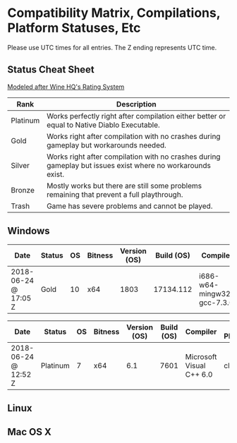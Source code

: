 # Compatibility Matrix, Compilations, Platform Statuses, Etc

Please use UTC times for all entries. The Z ending represents UTC time.

## Status Cheat Sheet

[Modeled after Wine HQ's Rating System](https://wiki.winehq.org/AppDB_Rating_Definitions)

| Rank | Description |
| --- | --- |
| Platinum | Works perfectly right after compilation either better or equal to Native Diablo Executable. |
| Gold | Works right after compilation with no crashes during gameplay but workarounds needed. |
| Silver | Works right after compilation with no crashes during gameplay but issues exist where no workarounds exist. |
| Bronze | Mostly works but there are still some problems remaining that prevent a full playthrough.| 
| Trash | Game has severe problems and cannot be played. |

## Windows

| Date | Status | OS | Bitness | Version (OS) | Build (OS) | Compiler | Build Platform | User | Workaround |
| --- | --- | --- | --- | --- | --- | --- | --- | --- | --- |
| 2018-06-24 @ 17:05 Z| Gold | 10 | x64 | 1803 | 17134.112 | i686-w64-mingw32-gcc-7.3.0 | MSYS 2 i686 | fearedbliss | Needed to use ddraw patch. |

| Date | Status | OS | Bitness | Version (OS) | Build (OS) | Compiler | Build Platform | User | Workaround |
| --- | --- | --- | --- | --- | --- | --- | --- | --- | --- |
| 2018-06-24 @ 12:52 Z| Platinum | 7 | x64 | 6.1 | 7601 | Microsoft Visual C++ 6.0 | cl.exe | Sergi4UA | None |

## Linux

## Mac OS X
